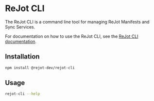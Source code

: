 # ReJot CLI

The ReJot CLI is a command line tool for managing ReJot Manifests and Sync Services.

For documentation on how to use the ReJot CLI, see the
[ReJot CLI documentation](https://rejot.dev/docs/start/install/).

## Installation

```bash
npm install @rejot-dev/rejot-cli
```

## Usage

```bash
rejot-cli --help
```
